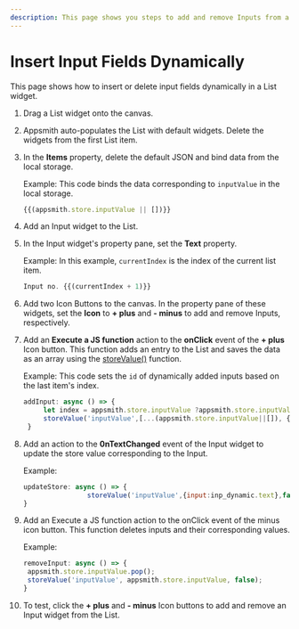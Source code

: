 ```yaml
---
description: This page shows you steps to add and remove Inputs from a List dynamically.
---
```


# Insert Input Fields Dynamically
This page shows how to insert or delete input fields dynamically in a List widget.

1. Drag a List widget onto the canvas.
2. Appsmith auto-populates the List with default widgets. Delete the widgets from the first List item.
3. In the **Items** property, delete the default JSON and bind data from the local storage.

   Example:
   This code binds the data corresponding to `inputValue` in the local storage.
   ```jsx
   {{(appsmith.store.inputValue || [])}}
   ```
4. Add an Input widget to the List. 
5. In the Input widget's property pane, set the **Text** property.

   Example:
   In this example, `currentIndex` is the index of the current list item.

   ```jsx
   Input no. {{(currentIndex + 1)}}
   ```
6. Add two Icon Buttons to the canvas. In the property pane of these widgets, set the **Icon** to **+ plus** and **- minus** to add and remove Inputs, respectively.
7. Add an **Execute a JS function** action to the **onClick** event of the **+ plus** Icon button. This function adds an entry to the List and saves the data as an array using the [storeValue()](/reference/appsmith-framework/widget-actions/store-value) function.

   Example:
   This code sets the `id` of dynamically added inputs based on the last item's index.
   ```jsx
   addInput: async () => {
		let index = appsmith.store.inputValue ?appsmith.store.inputValue.length: 0;
		storeValue('inputValue',[...(appsmith.store.inputValue||[]), {input:"", id: index}],false);
	}
   ```
8. Add an action to the **0nTextChanged** event of the Input widget to update the store value corresponding to the Input.

   Example:
   ```jsx
   updateStore: async () => {
                   storeValue('inputValue',{input:inp_dynamic.text},false);
   }
   ```
9. Add an Execute a JS function action to the onClick event of the minus icon button. This function deletes inputs and their corresponding values.

   Example:
   ```jsx
   removeInput: async () => {
    appsmith.store.inputValue.pop();
    storeValue('inputValue', appsmith.store.inputValue, false);
   }
   ```
10. To test, click the **+ plus** and **- minus** Icon buttons to add and remove an Input widget from the List.
